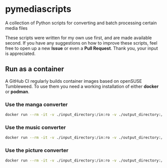 # pymediascripts
A collection of Python scripts for converting and batch processing certain media files

These scripts were written for my own use first, and are made available second. If you have any suggestions on how to improve these scripts, feel free to open up a new **Issue** or even a **Pull Request**. Thank you, your input is appreciated.

## Run as a container

A GitHub CI regularly builds container images based on openSUSE Tumbleweed. To use them you need a working installation of either **docker** or **podman**.

### Use the manga converter

```bash
docker run --rm -it -v ./input_directory:/in:ro -v ./output_directory:/out:Z ghcr.io/tamara-schmitz/pymediascripts-manga /in /out/manga.pdf
```

### Use the music converter

```bash
docker run --rm -it -v ./input_directory:/in:ro -v ./output_directory:/out:Z ghcr.io/tamara-schmitz/pymediascripts-music -p smaller /in /out
```

### Use the picture converter

```bash
docker run --rm -it -v ./input_directory:/in:ro -v ./output_directory:/out:Z ghcr.io/tamara-schmitz/pymediascripts-picture -p visual_lossless /in /out
```
